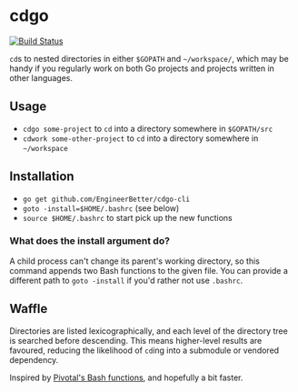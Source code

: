 # cdgo

[![Build Status](https://travis-ci.org/EngineerBetter/cdgo-cli.svg?branch=master)](https://travis-ci.org/EngineerBetter/cdgo-cli)

`cd`s to nested directories in either `$GOPATH` and `~/workspace/`, which may be handy if you regularly work on both Go projects and projects written in other languages.

## Usage

* `cdgo some-project` to `cd` into a directory somewhere in `$GOPATH/src`
* `cdwork some-other-project` to `cd` into a directory somewhere in `~/workspace`

## Installation

* `go get github.com/EngineerBetter/cdgo-cli`
* `goto -install=$HOME/.bashrc` (see below)
* `source $HOME/.bashrc` to start pick up the new functions

### What does the install argument do?

A child process can't change its parent's working directory, so this command appends two Bash functions to the given file. You can provide a different path to `goto -install` if you'd rather not use `.bashrc`.

## Waffle

Directories are listed lexicographically, and each level of the directory tree is searched before descending. This means higher-level results are favoured, reducing the likelihood of `cd`ing into a submodule or vendored dependency.

Inspired by [Pivotal's Bash functions](https://github.com/cloudfoundry-incubator/garden-linux/wiki/Garden-development-workstation-setup), and hopefully a bit faster.
